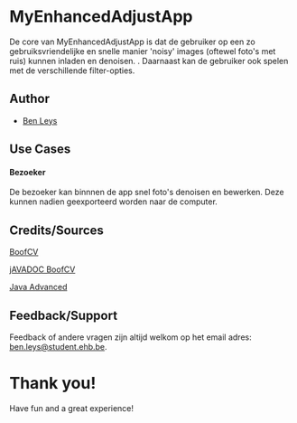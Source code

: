 # MyEnhancedAdjustApp

De core van MyEnhancedAdjustApp is dat de gebruiker op een zo gebruiksvriendelijke en snelle manier 'noisy' images (oftewel foto's met ruis) kunnen inladen en denoisen. . 
Daarnaast kan de gebruiker ook spelen met de verschillende filter-opties.

## Author

- [Ben Leys](https://github.com/benleys)

## Use Cases

#### Bezoeker
De bezoeker kan binnnen de app snel foto's denoisen en bewerken. Deze kunnen nadien geexporteerd worden naar de computer.

## Credits/Sources

[BoofCV](https://boofcv.org/index.php?title=Main_Page)

[jAVADOC BoofCV](http://boofcv.org/javadoc/)

[Java Advanced](https://canvas.ehb.be/courses/29156)

## Feedback/Support 

Feedback of andere vragen zijn altijd welkom op het email adres: ben.leys@student.ehb.be.

# Thank you!
Have fun and a great experience!
